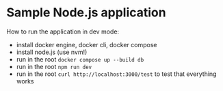 # Sample Node.js application

How to run the application in dev mode:

- install docker engine, docker cli, docker compose
- install node.js (use nvm!)
- run in the root `docker compose up --build db`
- run in the root `npm run dev`
- run in the root `curl http://localhost:3000/test` to test that everything works
